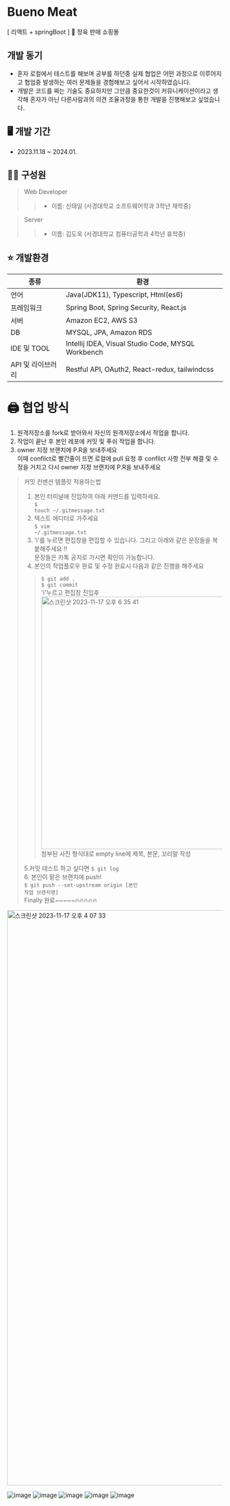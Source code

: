 # Bueno Meat

[ 리액트 + springBoot ] 🥩 정육 판매 쇼핑몰 

## 개발 동기
- 혼자 로컬에서 테스트를 해보며 공부를 하던중 실제 협업은 어떤 과정으로 이루어지고 협업중 발생하는 여러 문제들을 경험해보고 싶어서 시작하였습니다.
- 개발은 코드를 짜는 기술도 중요하지만 그만큼 중요한것이 커뮤니케이션이라고 생각해 혼자가 아닌 다른사람과의 의견 조율과정을 통한 개발을 진행해보고 싶었습니다.

## 🖥️  개발 기간
*  2023.11.18 ~ 2024.01.

## 🤼‍♀️  구성원

> Web Developer 
> > - 이름: 신태일 (서경대학교 소프트웨어학과 3학년 재학중) <br />

> >
> Server
> > - 이름: 김도욱 (서경대학교 컴퓨터공학과 4학년 휴학중)

## ⭐ 개발환경
|종류|환경|
|------|---|
|언어|Java(JDK11), Typescript, Html(es6)|
|프레임워크|Spring Boot, Spring Security, React.js|
|서버|Amazon EC2, AWS S3|
|DB|MYSQL, JPA, Amazon RDS|
|IDE 및 TOOL|Intellij IDEA, Visual Studio Code, MYSQL Workbench|
|API 및 라이브러리|Restful API, OAuth2, React-redux, tailwindcss|



# 🖨️ 협업 방식
1.  원격저장소를 fork로 받아와서 자신의 원격저장소에서 작업을 합니다.
2.  작업이 끝난 후 본인 레포에 커밋 및 푸쉬 작업을 합니다.
3.  owner 지정 브랜치에 P.R을 보내주세요 <br /> 이때 confilct로 빨간줄이 뜨면 로컬에 pull 요청 후 confilct 사항 전부 해결 및 수정을 거치고 다시 owner 지정 브랜치에 P.R을 보내주세요

> 커밋 컨벤션 템플릿 적용하는법
> 1. 본인 터미널에 진입하여 아래 커맨드를 입력하세요. <br />
<code>$ touch ~/.gitmessage.txt</code>
> 2. 텍스트 에디터로 가주세요 <br />
<code>$ vim ~/.gitmessage.txt</code>
> 3. 'i'를 누르면 편집창을 편집할 수 있습니다. 그리고 아래와 같은 문장들을 복붙해주세요 !!<br />
> 문장들은 카톡 공지로 가시면 확인이 가능합니다.
> 4. 본인의 작업플로우 완료 및 수정 완료시 다음과 같은 진행을 해주세요 <br />
> > <code>$ git add .</code> <br/>
> > <code>$ git commit</code> <br/>
> > 'i'누르고 편집창 진입후 <img width="588" alt="스크린샷 2023-11-17 오후 6 35 41" src="https://github.com/bigone-77/Bueno-meat-app/assets/106367655/3bdb249d-628b-4569-8bab-442b42b7aa36">
 첨부된 사진 형식대로 empty line에 제목, 본문, 꼬리말 작성 <br />
>
> 5.커밋 테스트 하고 싶다면 <code>$ git log</code> <br />
> 6. 본인이 맡은 브랜치에 push! <br />
<code>$ git push --set-upstream origin [본인 작업 브랜치명]</code><br />
> Finally 완료~~~~~🔥🔥🔥🔥🔥



<img width="1339" alt="스크린샷 2023-11-17 오후 4 07 33" src="https://github.com/bigone-77/Bueno-meat-app/assets/106367655/c7037728-9fae-4654-a8f6-e219c29ea7bd">

![image](https://github.com/user-attachments/assets/c014a6a7-2617-41f1-925a-456d9f889f2d)
![image](https://github.com/user-attachments/assets/bfe3aacb-5fec-4852-b7b2-ad54a988a5d8)
![image](https://github.com/user-attachments/assets/9649f2cb-a249-4fd1-87db-d3358cc6059c)
![image](https://github.com/user-attachments/assets/483a67d1-399e-4bfd-9e39-600618a67d25)
![image](https://github.com/user-attachments/assets/b29dd596-08ab-4191-b3df-7443cf04fd48)
